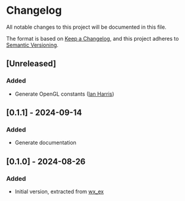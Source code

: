 # Changelog

All notable changes to this project will be documented in this file.

The format is based on [Keep a Changelog](https://keepachangelog.com/en/1.1.0/),
and this project adheres to [Semantic Versioning](https://semver.org/spec/v2.0.0.html).

## [Unreleased]

### Added

- Generate OpenGL constants ([Ian Harris](https://github.com/harrisi))

## [0.1.1] - 2024-09-14

### Added

- Generate documentation

## [0.1.0] - 2024-08-26

### Added

- Initial version, extracted from [wx_ex](https://github.com/kerryb/wx_ex)
